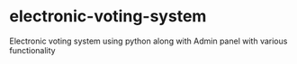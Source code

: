 # electronic-voting-system
Electronic voting system using python along with Admin panel with various functionality
